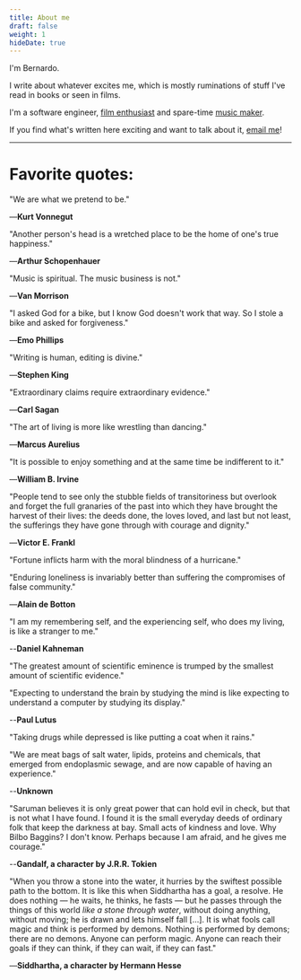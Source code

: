 ```yaml
---
title: About me
draft: false
weight: 1
hideDate: true
---
```


I'm Bernardo.

I write about whatever excites me, which is mostly ruminations of stuff I've read in books or seen in films.

I'm a software engineer, [film enthusiast](https://letterboxd.com/sinkingstone) and spare-time [music maker](https://open.spotify.com/artist/47PmsQNRB2v95ng41l0qM4?si=T200R1swRHSU0_0HBvt_Rg).

If you find what's written here exciting and want to talk about it, [email me](mailto:sinkingstone44@gmail.com)!

---

# Favorite quotes:

"We are what we pretend to be."

—**Kurt Vonnegut**

"Another person's head is a wretched place to be the home of one's true happiness."

—**Arthur Schopenhauer**

"Music is spiritual. The music business is not."

—**Van Morrison**

"I asked God for a bike, but I know God doesn't work that way. So I stole a bike and asked for forgiveness."

—**Emo Phillips**

"Writing is human, editing is divine."

—**Stephen King**

"Extraordinary claims require extraordinary evidence."

—**Carl Sagan**

"The art of living is more like wrestling than dancing."

—**Marcus Aurelius**

"It is possible to enjoy something and at the same time be indifferent to it."

—**William B. Irvine**

"People tend to see only the stubble fields of transitoriness but overlook and forget the full granaries of the past into which they have brought the harvest of their lives: the deeds done, the loves loved, and last but not least, the sufferings they have gone through with courage and dignity."

—**Victor E. Frankl**

"Fortune inflicts harm with the moral blindness of a hurricane."

"Enduring loneliness is invariably better than suffering the compromises of false community."

—**Alain de Botton**

"I am my remembering self, and the experiencing self, who does my living, is like a stranger to me."

--**Daniel Kahneman**

"The greatest amount of scientific eminence is trumped by the smallest amount of scientific evidence."

"Expecting to understand the brain by studying the mind is like expecting to understand a computer by studying its display."

--**Paul Lutus**

"Taking drugs while depressed is like putting a coat when it rains."

"We are meat bags of salt water, lipids, proteins and chemicals, that emerged from endoplasmic sewage, and are now capable of having an experience."

--**Unknown**

"Saruman believes it is only great power that can hold evil in check, but that is not what I have found.
I found it is the small everyday deeds of ordinary folk that keep the darkness at bay.
Small acts of kindness and love.
Why Bilbo Baggins? I don't know.
Perhaps because I am afraid, and he gives me courage."

--**Gandalf, a character by J.R.R. Tokien**

"When you throw a stone into the water, it hurries by the swiftest possible path to the bottom.
It is like this when Siddhartha has a goal, a resolve. He does nothing — he waits, he thinks, he fasts — but he passes through the things of this world _like a stone through water_, without doing anything, without moving; he is drawn and lets himself fall [...].
It is what fools call magic and think is performed by demons. Nothing is performed by demons; there are no demons.
Anyone can perform magic. Anyone can reach their goals if they can think, if they can wait, if they can fast."

—**Siddhartha, a character by Hermann Hesse**
